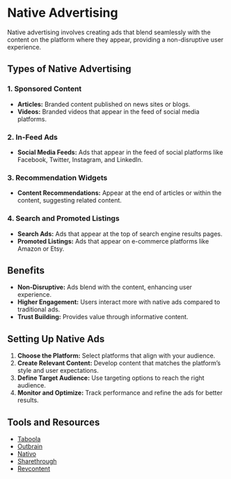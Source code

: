 # Native Advertising

Native advertising involves creating ads that blend seamlessly with the content on the platform where they appear, providing a non-disruptive user experience.

## Types of Native Advertising

### 1. Sponsored Content
- **Articles:** Branded content published on news sites or blogs.
- **Videos:** Branded videos that appear in the feed of social media platforms.

### 2. In-Feed Ads
- **Social Media Feeds:** Ads that appear in the feed of social platforms like Facebook, Twitter, Instagram, and LinkedIn.

### 3. Recommendation Widgets
- **Content Recommendations:** Appear at the end of articles or within the content, suggesting related content.

### 4. Search and Promoted Listings
- **Search Ads:** Ads that appear at the top of search engine results pages.
- **Promoted Listings:** Ads that appear on e-commerce platforms like Amazon or Etsy.

## Benefits
- **Non-Disruptive:** Ads blend with the content, enhancing user experience.
- **Higher Engagement:** Users interact more with native ads compared to traditional ads.
- **Trust Building:** Provides value through informative content.

## Setting Up Native Ads
1. **Choose the Platform:** Select platforms that align with your audience.
2. **Create Relevant Content:** Develop content that matches the platform’s style and user expectations.
3. **Define Target Audience:** Use targeting options to reach the right audience.
4. **Monitor and Optimize:** Track performance and refine the ads for better results.

## Tools and Resources
- [Taboola](https://www.taboola.com/)
- [Outbrain](https://www.outbrain.com/)
- [Nativo](https://www.nativo.com/)
- [Sharethrough](https://www.sharethrough.com/)
- [Revcontent](https://www.revcontent.com/)


